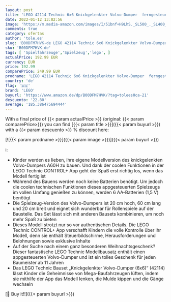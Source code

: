 ```yaml
---
layout: post
title: 'LEGO 42114 Technic 6x6 Knickgelenkter Volvo-Dumper  ferngesteuertes Modellauto  Modellbausatz LKW-Spielzeug für Kinder und Erwachsene'
date: 2022-01-12 13:02:56
image: 'https://m.media-amazon.com/images/I/51bnf+H9LhS._SL500_._SL400_.jpg'
comments: true
category: ofertas
author: 'tole.es'
slug: 'B00DFM7HVK-de LEGO 42114 Technic 6x6 Knickgelenkter Volvo-Dumper...'
sku: 'B00DFM7HVK-de'
tags: [ 'Spielfahrzeuge','Spielzeug','lego', ]
actualPrice: 192.99 EUR
currency: EUR
price: 192.99
comparePrice: 249.99 EUR
prodname: 'LEGO 42114 Technic 6x6 Knickgelenkter Volvo-Dumper  ferngesteuertes Modellauto  Modellbausatz LKW-Spielzeug für Kinder und Erwachsene'
country: 'de'
flag: '🇩🇪'
brand: 'LEGO'
buyurl: 'https://www.amazon.de/dp/B00DFM7HVK/?tag=tolees0ca-21'
descuento: '22.80'
average: '185.386475694444'
---
```


With a final price of {{< param actualPrice >}} (original: {{< param comparePrice>}}) you can find [{{< param title >}}]({{< param buyurl >}}) with a  {{< param descuento >}} % discount here:

[![{{< param prodname >}}]({{< param image >}})]({{< param buyurl >}})

ℹ️:

- Kinder werden es lieben, ihre eigene Modellversion des knickgelenkten Volvo-Dumpers A60H zu bauen. Und dank der coolen Funktionen in der LEGO Technic CONTROL+ App geht der Spaß erst richtig los, wenn das Modell fertig ist
- Während des Bauens werden noch keine Batterien benötigt. Um jedoch die coolen technischen Funktionen dieses appgesteuerten Spielzeugs im vollen Umfang genießen zu können, werden 6 AA-Batterien (1,5 V) benötigt
- Die Spielzeug-Version des Volvo-Dumpers ist 20 cm hoch, 60 cm lang und 20 cm breit und eignet sich wunderbar für Rollenspiele auf der Baustelle. Das Set lässt sich mit anderen Bausets kombinieren, um noch mehr Spaß zu bieten
- Dieses Modell strotzt nur so vor authentischen Details. Die LEGO Technic CONTROL+ App verschafft Kindern die volle Kontrolle über ihr Modell, denn sie enthält Steuerbildschirme, Herausforderungen und Belohnungen sowie exklusive Inhalte
- Auf der Suche nach einem ganz besonderen Weihnachtsgeschenk? Dieser fantastische LEGO Technic Modellbausatz enthält einen appgesteuerten Volvo-Dumper und ist ein tolles Geschenk für jeden Baumeister ab 11 Jahren
- Das LEGO Technic Bauset „Knickgelenkter Volvo-Dumper (6x6)“ (42114) lässt Kinder die Geheimnisse von Mega-Baufahrzeugen lüften, indem sie mithilfe der App das Modell lenken, die Mulde kippen und die Gänge wechseln

[🛒 Buy it!!]({{< param buyurl >}})
